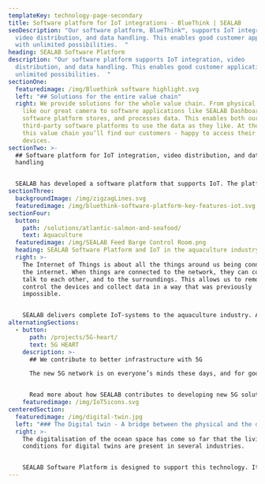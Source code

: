 ```yaml
---
templateKey: technology-page-secondary
title: Software platform for IoT integrations - BlueThink | SEALAB
seoDescription: "Our software platform, BlueThink™, supports IoT integration,
  video distribution, and data handling. This enables good customer applications
  with unlimited possibilities.  "
heading: SEALAB Software Platform
description: "Our software platform supports IoT integration, video
  distribution, and data handling. This enables good customer applications with
  unlimited possibilities.  "
sectionOne:
  featuredimage: /img/Bluethink software highlight.svg
  left: "## Solutions for the entire value chain"
  right: We provide solutions for the whole value chain. From physical devices
    like our great camera to software applications like SEALAB Dashboard. Our
    software platform stores, and processes data. This enables both ours and
    third-party software platforms to use the data as they like. At the end of
    this value chain you’ll find our customers - happy to access their data and
    devices.
sectionTwo: >-
  ## Software platform for IoT integration, video distribution, and data
  handling


  SEALAB has developed a software platform that supports IoT. The platform delivers any data or video required for software applications to perform their functions while allowing the results from those applications to be presented back into the platform for use by other applications.
sectionThree:
  backgroundImage: /img/zigzagLines.svg
  featuredimage: /img/bluethink-software-platform-key-features-iot.svg
sectionFour:
  button:
    path: /solutions/atlantic-salmon-and-seafood/
    text: Aquaculture
  featuredimage: /img/SEALAB Feed Barge Control Room.png
  heading: SEALAB Software Platform and IoT in the aquaculture industry
  right: >-
    The Internet of Things is about all the things around us being connected to
    the internet. When things are connected to the network, they can connect,
    talk to each other, and to the surroundings. This allows us to remotely
    control the devices and collect data in a way that was previously
    impossible.


    SEALAB delivers complete IoT-systems to the aquaculture industry. All components installed in the cages and on the feed barge are connected through the Internet of Things; underwater cameras, underwater lights, environmental sensors, winches, service tablets, control rooms, and more.
alternatingSections:
  - button:
      path: /projects/5G-heart/
      text: 5G HEART
    description: >-
      ## We contribute to better infrastructure with 5G

      The new 5G network is on everyone’s minds these days, and for good reason. Not only will 5G improve how we use and communicate with technology, but it will also change how various technologies communicate with one another.


      Read more about how SEALAB contributes to developing new 5G solutions through 5G-HEART, a project funded by the European Union’s Horizon 2020 research and innovation program.
    featuredimage: /img/IoT5icons.svg
centeredSection:
  featuredimage: /img/digital-twin.jpg
  left: "### The Digital twin - A bridge between the physical and the digital world"
  right: >-
    The digitalisation of the ocean space has come so far that the living
    conditions for digital twins are present in several industries. 


    SEALAB Software Platform is designed to support this technology. It is able to store and process large amounts of data. This enables third party suppliers and SEALAB to create computers that extract lessons from a large amount of data through machine learning.
---
```

